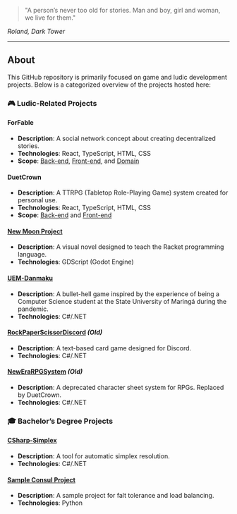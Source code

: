 > "A person’s never too old for stories. Man and boy, girl and woman, we live for them."

*Roland, Dark Tower*

---

## About
This GitHub repository is primarily focused on game and ludic development projects. Below is a categorized overview of the projects hosted here:

### 🎮 Ludic-Related Projects

#### **ForFable**
- **Description**: A social network concept about creating decentralized stories.
- **Technologies**: React, TypeScript, HTML, CSS
- **Scope**: [Back-end](https://github.com/ForMyFreedom/ForFable-Api), [Front-end](https://github.com/ForMyFreedom/ForFable-Front), and [Domain](https://github.com/ForMyFreedom/ForFable-domain)

#### **DuetCrown**
- **Description**: A TTRPG (Tabletop Role-Playing Game) system created for personal use.
- **Technologies**: React, TypeScript, HTML, CSS
- **Scope**: [Back-end](https://github.com/ForMyFreedom/DuetCrown-Back) and [Front-end](https://github.com/ForMyFreedom/DuetCrown-Front)

#### **[New Moon Project](https://github.com/ForMyFreedom/ProjetoLuaNova)**
- **Description**: A visual novel designed to teach the Racket programming language.
- **Technologies**: GDScript (Godot Engine)

#### **[UEM-Danmaku](https://github.com/ForMyFreedom/UEM-Danmaku)**
- **Description**: A bullet-hell game inspired by the experience of being a Computer Science student at the State University of Maringá during the pandemic.
- **Technologies**: C#/.NET

#### **[RockPaperScissorDiscord](https://github.com/ForMyFreedom/RockPaperScissorDiscord)** *(Old)*
- **Description**: A text-based card game designed for Discord.
- **Technologies**: C#/.NET

#### **[NewEraRPGSystem](https://github.com/ForMyFreedom/NewEraRPGSystem)** *(Old)*
- **Description**: A deprecated character sheet system for RPGs. Replaced by DuetCrown.
- **Technologies**: C#/.NET

### 🎓 Bachelor’s Degree Projects

#### **[CSharp-Simplex](https://github.com/ForMyFreedom/CSharp-Simplex)**
- **Description**: A tool for automatic simplex resolution.
- **Technologies**: C#/.NET

#### **[Sample Consul Project](https://github.com/ForMyFreedom/SampleConsulProject)**
- **Description**: A sample project for falt tolerance and load balancing.
- **Technologies**: Python
